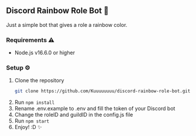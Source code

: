## Discord Rainbow Role Bot :rainbow:

Just a simple bot that gives a role a rainbow color.

### Requirements :warning:

- Node.js v16.6.0 or higher

### Setup :gear:

1. Clone the repository
   ```sh
   git clone https://github.com/Kuuuuuuuu/discord-rainbow-role-bot.git
   ```
2. Run `npm install`
3. Rename .env.example to .env and fill the token of your Discord bot
4. Change the roleID and guildID in the config.js file
5. Run `npm start`
6. Enjoy! :D :sparkles:
